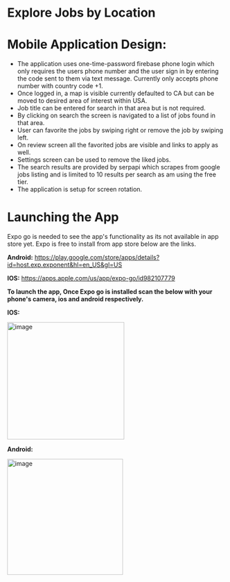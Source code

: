 # Explore Jobs by Location

# Mobile Application Design:

- The application uses one-time-password firebase phone login which only requires the users phone number and the user sign in by entering the code sent to them via text message. Currently only accepts phone number with country code +1.
- Once logged in, a map is visible currently defaulted to CA but can be moved to desired area of interest within USA.
- Job title can be entered for search in that area but is not required.
- By clicking on search the screen is navigated to a list of jobs found in that area.
- User can favorite the jobs by swiping right or remove the job by swiping left.
- On review screen all the favorited jobs are visible and links to apply as well.
- Settings screen can be used to remove the liked jobs.
- The search results are provided by serpapi which scrapes from google jobs listing and is limited to 10 results per search as am using the free tier.
- The application is setup for screen rotation.

# Launching the App

Expo go is needed to see the app's functionality as its not available in app store yet. Expo is free to install from app store below are the links.

**Android:** https://play.google.com/store/apps/details?id=host.exp.exponent&hl=en_US&gl=US

**IOS:** https://apps.apple.com/us/app/expo-go/id982107779

**To launch the app, Once Expo go is installed scan the below with your phone's camera, ios and android respectively.**

**IOS:**

<img width="270" alt="image" src="https://github.com/marciamoss/explorejobs/assets/45056799/b282b12a-4b86-4e13-9b1c-929043efdba6">


**Android:**

<img width="267" alt="image" src="https://github.com/marciamoss/explorejobs/assets/45056799/cac9614f-9e01-4e72-97f1-2effbce6facc">

